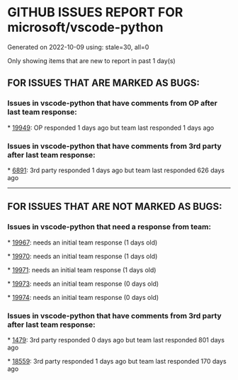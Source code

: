 
# GITHUB ISSUES REPORT FOR microsoft/vscode-python


Generated on 2022-10-09 using: stale=30, all=0


Only showing items that are new to report in past 1 day(s)


## FOR ISSUES THAT ARE MARKED AS BUGS:


### Issues in vscode-python that have comments from OP after last team response:


\* [19949](https://github.com/microsoft/vscode-python/issues/19949 "print() doesn't work in debug console while debugging pytests"): OP responded 1 days ago but team last responded 1 days ago

### Issues in vscode-python that have comments from 3rd party after last team response:


\* [6891](https://github.com/microsoft/vscode-python/issues/6891 "Pytest running doesn't take into consideration env."): 3rd party responded 1 days ago but team last responded 626 days ago

---

## FOR ISSUES THAT ARE NOT MARKED AS BUGS:


### Issues in vscode-python that need a response from team:


\* [19967](https://github.com/microsoft/vscode-python/issues/19967 "Python Tensorboard can't open after VSCode's update"): needs an initial team response (1 days old)

\* [19970](https://github.com/microsoft/vscode-python/issues/19970 "Keyboard shortcut to run last executed (py)test no matter if it is still running or it is completed"): needs an initial team response (1 days old)

\* [19971](https://github.com/microsoft/vscode-python/issues/19971 "Adopt changes to enable test discovery before &quot;run at cursor&quot;"): needs an initial team response (1 days old)

\* [19973](https://github.com/microsoft/vscode-python/issues/19973 "Pylance client: couldn't create connection to server.Message: Pending response rejected since connection got disposed"): needs an initial team response (0 days old)

\* [19974](https://github.com/microsoft/vscode-python/issues/19974 "vscode thinks from tkinter import * is an error "): needs an initial team response (0 days old)

### Issues in vscode-python that have comments from 3rd party after last team response:


\* [1479](https://github.com/microsoft/vscode-python/issues/1479 "Change venvFolders to no longer be anchored to the user's home directory"): 3rd party responded 0 days ago but team last responded 801 days ago

\* [18559](https://github.com/microsoft/vscode-python/issues/18559 "show class hierarchy or method override like pycharm"): 3rd party responded 1 days ago but team last responded 170 days ago
